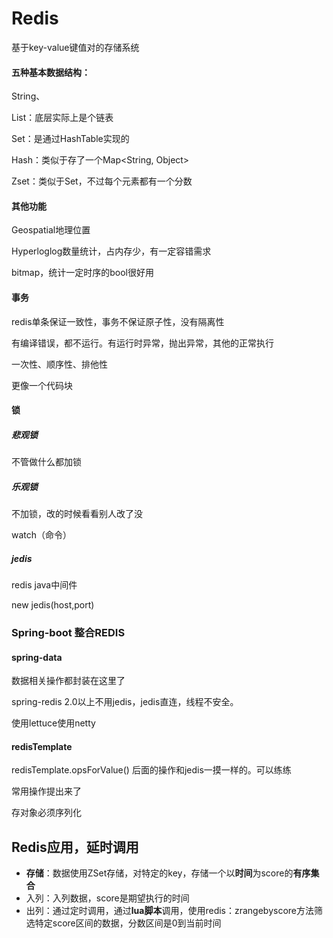 # Redis

基于key-value键值对的存储系统

#### 五种基本数据结构：

String、

List：底层实际上是个链表

Set：是通过HashTable实现的

Hash：类似于存了一个Map<String, Object>

Zset：类似于Set，不过每个元素都有一个分数

#### 其他功能

Geospatial地理位置

Hyperloglog数量统计，占内存少，有一定容错需求

bitmap，统计一定时序的bool很好用

#### 事务

redis单条保证一致性，事务不保证原子性，没有隔离性

有编译错误，都不运行。有运行时异常，抛出异常，其他的正常执行

一次性、顺序性、排他性

更像一个代码块

#### 锁

##### 悲观锁

不管做什么都加锁

##### 乐观锁

不加锁，改的时候看看别人改了没

watch（命令）

##### jedis

redis java中间件

new jedis(host,port)

### Spring-boot 整合REDIS

#### spring-data 

数据相关操作都封装在这里了

spring-redis 2.0以上不用jedis，jedis直连，线程不安全。

使用lettuce使用netty

#### redisTemplate

redisTemplate.opsForValue() 后面的操作和jedis一摸一样的。可以练练

常用操作提出来了

存对象必须序列化

## Redis应用，延时调用

- **存储**：数据使用ZSet存储，对特定的key，存储一个以**时间**为score的**有序集合**
- 入列：入列数据，score是期望执行的时间
- 出列：通过定时调用，通过**lua脚本**调用，使用redis：zrangebyscore方法筛选特定score区间的数据，分数区间是0到当前时间

